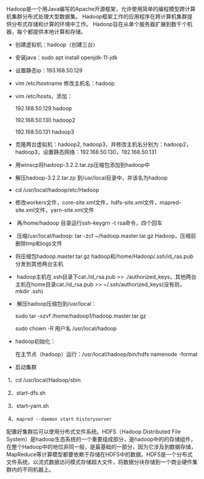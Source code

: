 Hadoop是一个用Java编写的Apache开源框架，允许使用简单的编程模型跨计算机集群分布式处理大型数据集。 Hadoop框架工作的应用程序在跨计算机集群提供分布式存储和计算的环境中工作。 Hadoop旨在从单个服务器扩展到数千个机器，每个都提供本地计算和存储。

- 创建虚拟机：hadoop（创建三台）
- 安装java：sudo apt install openjdk-11-jdk
- 设置静态ip：193.168.50.129
- vim /etc/hostname 修改主机名：hadoop

- vim /etc/hosts，添加：

  192.168.50.129 hadoop

  192.168.50.130 hadoop2

  192.168.50.131 hadoop3

- 克隆两台虚拟机：hadoop2, hadoop3，并修改主机名分别为：hadoop2，hadoop3，设置静态网络：192.168.50.130，192.168.50.131

- 用winscp将hadoop-3.2.2.tar.zp压缩包添加到hadoop中
- 解压hadoop-3.2.2.tar.zp 到/usr/local目录中，并该名为hadoop
- cd /usr/local/hadoop/etc/Hadoop

- 修改workers文件，core-site.xml文件，hdfs-site.xml文件，mapred-site.xml文件，yarn-site.xml文件

- ​    再/home/hadoop 目录运行ssh-keygrn -t rsa命令，四个回车

- ​    压缩/usr/local/hadoop: tar -zcf ~/hadoop.master.tar.gz Hadoop，压缩前删除tmp和logs文件

- 将压缩包hadoop.master.tar.gz hadoop和/home/Hadoop/.ssh/id_ras.pub分发到其他两台主机

- ​    hadoop主机在.ssh目录下cat./id_rsa.pub >> ./authorized_keys，其他两台主机在home目录cat./id_rsa.pub >> ~/.ssh/authorized_keys(没有则，mkdir .ssh)

- ​    解压hadoop压缩包到/usr/local：

  sudo tar -xzvf /home/hadoop1/hadoop.master.tar.gz

  sudo chown -R 用户名 /usr/local/hadoop 

- hadoop初始化：

  在主节点（hadoop）运行：/usr/local/hadoop/bin/hdfs namenode -format

- 启动集群

​    1、cd /usr/local/Hadoop/sbin

​    2、start-dfs.sh

​    3、start-yarn.sh

​    4、`mapred --daemon start historyserver`

配置好集群后可以使用分布式文件系统。HDFS（Hadoop Distributed File System）是hadoop生态系统的一个重要组成部分，是hadoop中的的存储组件，在整个Hadoop中的地位非同一般，是最基础的一部分，因为它涉及到数据存储，MapReduce等计算模型都要依赖于存储在HDFS中的数据。HDFS是一个分布式文件系统，以流式数据访问模式存储超大文件，将数据分块存储到一个商业硬件集群内的不同机器上。